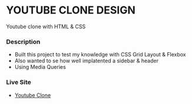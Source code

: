 # YOUTUBE CLONE DESIGN

Youtube clone with HTML & CSS

### Description
* Built this project to test my knowledge with CSS Grid Layout & Flexbox
* Also wanted to se how well implatented a sidebar & header
* Using Media Queries

### Live Site
* [Youtube Clone](youtube-design-clone.netlify.app "Youtube Clone")
